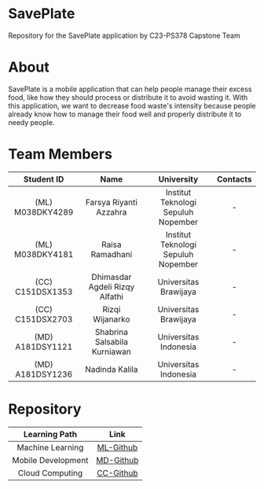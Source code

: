 # SavePlate
Repository for the SavePlate application by C23-PS378 Capstone Team  

# About
SavePlate is a mobile application that can help people manage their excess food, like how they should process or distribute it to avoid wasting it. With this application, we want to decrease food waste's intensity because people already know how to manage their food well and properly distribute it to needy people.

# Team Members

|           Student ID          |               Name               |           University        |                Contacts            |
| :----------------------------: | :------------------------------: | :----------------: | :----------------------------------------: |
(ML) M038DKY4289 | Farsya Riyanti Azzahra | Institut Teknologi Sepuluh Nopember | -
(ML) M038DKY4181 | Raisa Ramadhani | Institut Teknologi Sepuluh Nopember | -
(CC) C151DSX1353 | Dhimasdar Agdeli Rizqy Alfathi | Universitas Brawijaya | -
(CC)  C151DSX2703 | Rizqi Wijanarko | Universitas Brawijaya | -
(MD) A181DSY1121 | Shabrina Salsabila Kurniawan | Universitas Indonesia | -
(MD) A181DSY1236 | Nadinda Kalila | Universitas Indonesia | -

# Repository
|           Learning Path         |               Link               |      
| :----------------------------: | :------------------------------: |
Machine Learning | [ML-Github](https://github.com/raisara20/ML-Github) 
Mobile Development | [MD-Github](https://github.com/NadindaK/SavePlate-MobileDevelopment)
Cloud Computing | [CC-Github](https://github.com/dhimasalfathi/SavePlate-CC.git)






